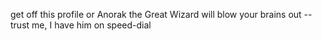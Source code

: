 get off this profile or Anorak the Great Wizard will blow your brains out -- trust me, I have him on speed-dial
